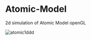 # Atomic-Model
2d simulation of Atomic Model openGL

![atomic1ddd](https://user-images.githubusercontent.com/44041416/46967240-3feb3200-d0b0-11e8-98d4-5c6143a1dc20.gif)
